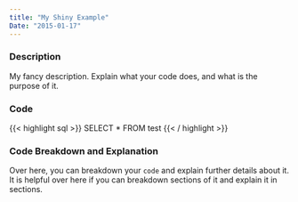 ```yaml
---
title: "My Shiny Example"
Date: "2015-01-17"
---
```



### Description
My fancy description. Explain what your code does, and what is the purpose of it.
### Code
{{< highlight sql  >}}
SELECT * FROM test
{{< / highlight >}}

### Code Breakdown and Explanation
Over here, you can breakdown your `code` and explain further details about it.
It is helpful over here if you can breakdown sections of it and explain it in sections. 
